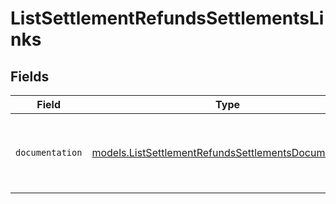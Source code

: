 # ListSettlementRefundsSettlementsLinks


## Fields

| Field                                                                                                              | Type                                                                                                               | Required                                                                                                           | Description                                                                                                        |
| ------------------------------------------------------------------------------------------------------------------ | ------------------------------------------------------------------------------------------------------------------ | ------------------------------------------------------------------------------------------------------------------ | ------------------------------------------------------------------------------------------------------------------ |
| `documentation`                                                                                                    | [models.ListSettlementRefundsSettlementsDocumentation](../models/listsettlementrefundssettlementsdocumentation.md) | :heavy_check_mark:                                                                                                 | The URL to the generic Mollie API error handling guide.                                                            |